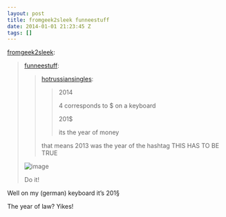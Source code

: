 ```yaml
---
layout: post
title: fromgeek2sleek funneestuff
date: 2014-01-01 21:23:45 Z
tags: []
---
```

[fromgeek2sleek](http://fromgeek2sleek.tumblr.com/post/71880557087/funneestuff-hotrussiansingles-2014-4):

> [funneestuff](http://funneestuff.tumblr.com/post/71823775795/hotrussiansingles-2014-4-corresponds-to-on-a):
> 
> > [hotrussiansingles](http://hotrussiansingles.tumblr.com/post/71817335847/2014-4-corresponds-to-on-a-keyboard-201-its):
> > 
> > > 2014
> > > 
> > > 4 corresponds to $ on a keyboard
> > > 
> > > 201$
> > > 
> > > its the year of money
> > 
> > that means 2013 was the year of the hashtag THIS HAS TO BE TRUE
> 
> ![image](https://66.media.tumblr.com/581468400c688c736f9eb43f064403c2/tumblr_inline_pk9qirWRq11snpcgy_540.jpg)
> 
> Do it!

Well on my (german) keyboard it’s 201§

The year of law? Yikes!
